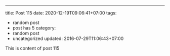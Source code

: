 ---
title: Post 115
date: 2020-12-19T09:06:41+07:00
tags:
  - random post
  - post has 5
category:
  - random post
  - uncategorized
updated: 2016-07-29T11:06:43+07:00

This is content of post 115